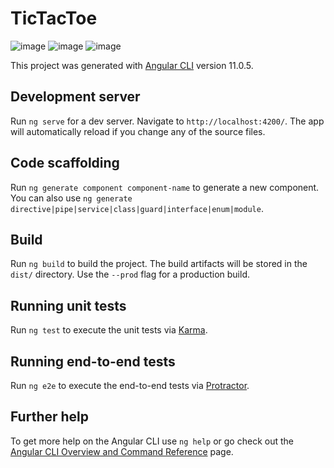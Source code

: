 # TicTacToe

![image](https://user-images.githubusercontent.com/52757132/114538681-42bf4180-9c71-11eb-91dc-422a1b85c852.png)
![image](https://user-images.githubusercontent.com/52757132/114538746-523e8a80-9c71-11eb-870f-0dbacdf07f71.png)
![image](https://user-images.githubusercontent.com/52757132/114538788-5e2a4c80-9c71-11eb-8836-f7d046391dee.png)



This project was generated with [Angular CLI](https://github.com/angular/angular-cli) version 11.0.5.

## Development server

Run `ng serve` for a dev server. Navigate to `http://localhost:4200/`. The app will automatically reload if you change any of the source files.

## Code scaffolding

Run `ng generate component component-name` to generate a new component. You can also use `ng generate directive|pipe|service|class|guard|interface|enum|module`.

## Build

Run `ng build` to build the project. The build artifacts will be stored in the `dist/` directory. Use the `--prod` flag for a production build.

## Running unit tests

Run `ng test` to execute the unit tests via [Karma](https://karma-runner.github.io).

## Running end-to-end tests

Run `ng e2e` to execute the end-to-end tests via [Protractor](http://www.protractortest.org/).

## Further help

To get more help on the Angular CLI use `ng help` or go check out the [Angular CLI Overview and Command Reference](https://angular.io/cli) page.
